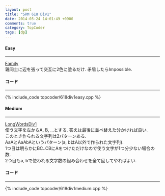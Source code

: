 ```yaml
---
layout: post
title: "SRM 618 Div1"
date: 2014-05-24 14:01:49 +0900
comments: true
category: TopCoder
tags: [dp]
---
```


#### Easy

****

[Family](http://community.topcoder.com/stat?c=problem_statement&pm=10541&rd=15851)  
親同士に辺を張って交互に2色に塗るだけ. 矛盾したらImpossible.

#### コード

****

{% include_code topcoder/618div1easy.cpp %}

#### Medium

****

[LongWordsDiv1](http://community.topcoder.com/stat?c=problem_statement&pm=13111&rd=15851)  
使う文字を左からA, B, ...とする. 答えは最後に並べ替えた分かければ良い.<br>
このとき作られる文字列は2パターンある.<br>
AaAとAaAbAというパターン(a, bはA以外で作られた文字列).<br>
1つ目は明らかにBC..CBにAをつけただけなので使う文字が1つ分少ない場合の数.<br>
2つ目もa, bで使われる文字数の組み合わせを全て回してやればよい.<br>

#### コード

****

{% include_code topcoder/618div1medium.cpp %}
